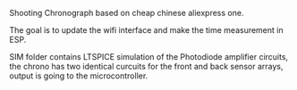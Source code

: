 Shooting Chronograph based on cheap chinese aliexpress one. 

The goal is to update the wifi interface and make the time measurement in ESP.

SIM folder contains LTSPICE simulation of the Photodiode amplifier circuits, the chrono has two identical curcuits for the front and back sensor arrays, 
output is going to the microcontroller.
